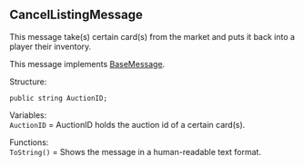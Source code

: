 ## CancelListingMessage

This message take(s) certain card(s) from the market and puts it back into a player their inventory.

This message implements [BaseMessage](BaseMessage.md).

Structure:
```
public string AuctionID;
```
Variables:\
`AuctionID` = AuctionID holds the auction id of a certain card(s).

Functions:\
`ToString()` = Shows the message in a human-readable text format.
